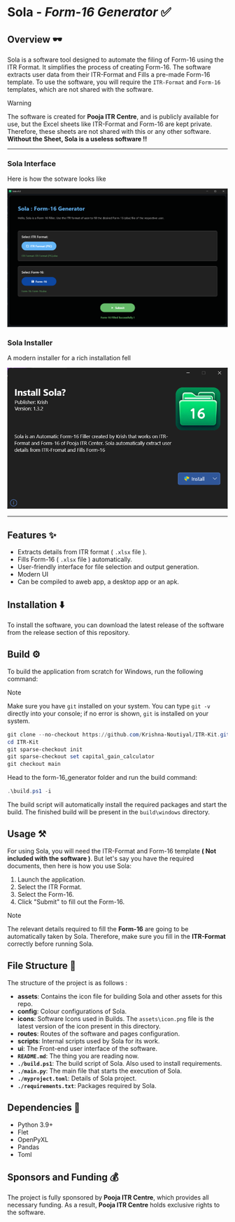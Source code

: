 # Sola - *Form-16 Generator* ✅

## Overview 🕶️

Sola is a software tool designed to automate the filing of Form-16 using the ITR Format. It simplifies the process of creating Form-16. The software extracts user data from their ITR-Format and Fills a pre-made Form-16 template. To use the software, you will require the `ITR-Format` and `Form-16` templates, which are not shared with the software.

> [!WARNING]
The software is created for **Pooja ITR Centre**, and is publicly available for use, but the Excel sheets like ITR-Format and Form-16 are kept private. Therefore, these sheets are not shared with this or any other software. **Without the Sheet, Sola is a useless software !!**

---

### Sola Interface

Here is how the sotware looks like

![Sola Interface](./assets/interface.png)

### Sola Installer

A modern installer for a rich installation fell

![Installing Sola](./assets/installer.png)

---

## Features ✨

- Extracts details from ITR format ( `.xlsx` file ).
- Fills Form-16 ( `.xlsx` file ) automatically.
- User-friendly interface for file selection and output generation.
- Modern UI
- Can be compiled to aweb app, a desktop app or an apk.

## Installation ⬇️

To install the software, you can download the latest release of the software from the release section of this repository.

## Build ⚙️

To build the application from scratch for Windows, run the following command:

> [!NOTE]
> Make sure you have `git` installed on your system.
> You can type `git -v` directly into your console; if no error is shown, `git` is installed on your system.

```powershell
git clone --no-checkout https://github.com/Krishna-Noutiyal/ITR-Kit.git
cd ITR-Kit
git sparse-checkout init
git sparse-checkout set capital_gain_calculator
git checkout main
```

Head to the form-16_generator folder and run the build command:

```powershell
.\build.ps1 -i
```

The build script will automatically install the required packages and start the build. The finished build will be present in the `build\windows` directory.

## Usage ⚒️

For using Sola, you will need the ITR-Format and Form-16 template **( Not included with the software )**. But let's say you have the required documents, then here is how you use Sola:

1. Launch the application.
2. Select the ITR Format.
3. Select the Form-16.
4. Click "Submit" to fill out the Form-16.

> [!NOTE]
> The relevant details required to fill the **Form-16** are going to be automatically taken by Sola. Therefore, make sure you fill in the **ITR-Format** correctly before running Sola.

## File Structure 📂

The structure of the project is as follows :

- **assets**: Contains the icon file for building Sola and other assets for this repo.
- **config**: Colour configurations of Sola.
- **icons**: Software Icons used in Builds. The `assets\icon.png` file is the latest version of the icon present in this directory.
- **routes**: Routes of the software and pages configuration.
- **scripts**: Internal scripts used by Sola for its work.
- **ui**: The Front-end user interface of the software.
- **`README.md`**: The thing you are reading now.
- **`./build.ps1`**: The build script of Sola. Also used to install requirements.
- **`./main.py`**: The main file that starts the execution of Sola.
- **`./myproject.toml`**: Details of Sola project.
- **`./requirements.txt`**: Packages required by Sola.

## Dependencies 🚴

- Python 3.9+
- Flet
- OpenPyXL
- Pandas
- Toml

## Sponsors and Funding 💰

The project is fully sponsored by **Pooja ITR Centre**, which provides all necessary funding. As a result, **Pooja ITR Centre** holds exclusive rights to the software.
